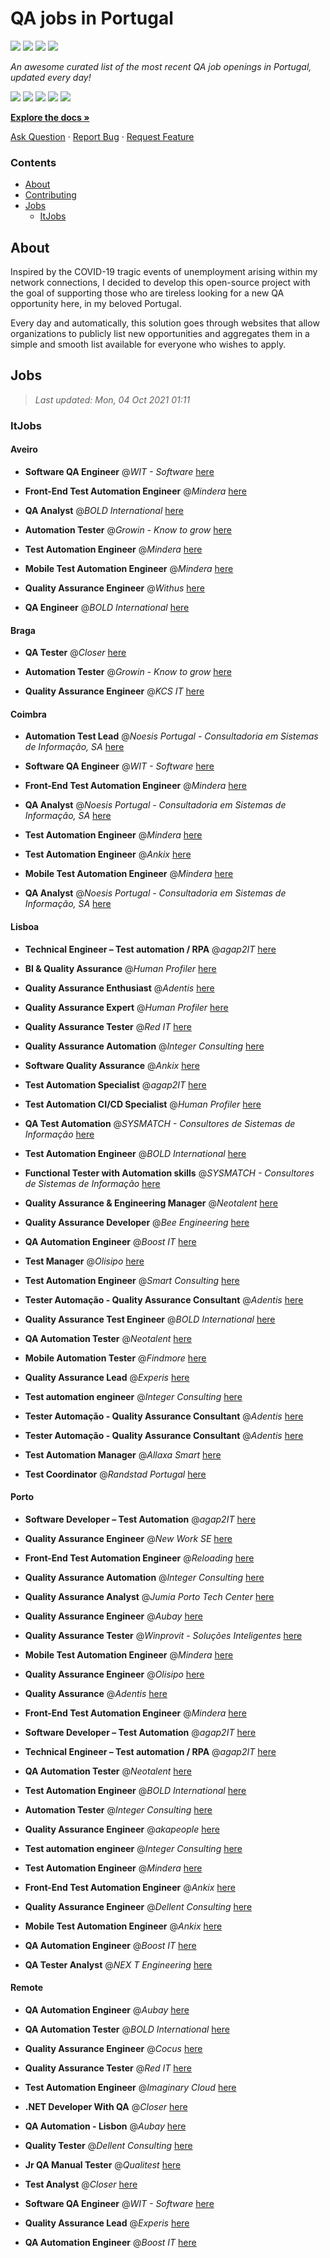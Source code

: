 QA jobs in Portugal
========================

![](https://img.shields.io/static/v1?label=%F0%9F%8C%9F&message=If%20Useful&color=BC4E99)
[![](https://img.shields.io/github/stars/sergiomartins8/qa-jobs-in-portugal)](https://github.com/sergiomartins8/qa-jobs-in-portugal/stargazers)
[![](https://img.shields.io/github/forks/sergiomartins8/qa-jobs-in-portugal)](https://github.com/sergiomartins8/qa-jobs-in-portugal/network/members)
[![](https://img.shields.io/badge/-sergiomartins8-blue?logo=Linkedin&logoColor=white)](https://www.linkedin.com/in/sergiomartins8/)

_An awesome curated list of the most recent QA job openings in Portugal, updated every day!_

[![](https://img.shields.io/github/v/release/sergiomartins8/qa-jobs-in-portugal)](https://github.com/sergiomartins8/qa-jobs-in-portugal/releases)
[![](https://github.com/sergiomartins8/qa-jobs-in-portugal/workflows/release/badge.svg)](https://github.com/sergiomartins8/qa-jobs-in-portugal/actions?query=workflow%3Arelease)
[![](https://img.shields.io/github/issues/sergiomartins8/qa-jobs-in-portugal)](https://github.com/sergiomartins8/qa-jobs-in-portugal/issues)
[![](https://img.shields.io/github/contributors/sergiomartins8/qa-jobs-in-portugal)](https://github.com/sergiomartins8/qa-jobs-in-portugal/graphs/contributors)
[![](https://img.shields.io/github/license/sergiomartins8/qa-jobs-in-portugal)](https://github.com/sergiomartins8/qa-jobs-in-portugal/blob/master/LICENSE)

**[Explore the docs »](https://github.com/sergiomartins8/qa-jobs-in-portugal/blob/master/docs/DOCUMENTATION.md)**

[Ask Question](https://github.com/sergiomartins8/qa-jobs-in-portugal/issues) 
·
[Report Bug](https://github.com/sergiomartins8/qa-jobs-in-portugal/issues)
·
[Request Feature](https://github.com/sergiomartins8/qa-jobs-in-portugal/issues)

### Contents
* [About](#about)
* [Contributing](https://github.com/sergiomartins8/qa-jobs-in-portugal/blob/master/docs/CONTRIBUTING.md)
* [Jobs](#jobs)
  * [ItJobs](#itjobs)

## About
Inspired by the COVID-19 tragic events of unemployment arising within my network connections, I decided to develop this open-source project with the goal of supporting those who are tireless looking for a new QA opportunity here, in my beloved Portugal.

Every day and automatically, this solution goes through websites that allow organizations to publicly list new opportunities and aggregates them in a simple and smooth list available for everyone who wishes to apply.

Jobs
---------

> _Last updated: Mon, 04 Oct 2021 01:11_

### ItJobs

#### Aveiro

- **Software QA Engineer** @_WIT - Software_ [here](https://www.itjobs.pt/oferta/403512/software-qa-engineer)


- **Front-End Test Automation Engineer** @_Mindera_ [here](https://www.itjobs.pt/oferta/406032/front-end-test-automation-engineer)


- **QA Analyst** @_BOLD International_ [here](https://www.itjobs.pt/oferta/406383/qa-analyst)


- **Automation Tester** @_Growin - Know to grow_ [here](https://www.itjobs.pt/oferta/404211/automation-tester)


- **Test Automation Engineer** @_Mindera_ [here](https://www.itjobs.pt/oferta/406033/test-automation-engineer)


- **Mobile Test Automation Engineer** @_Mindera_ [here](https://www.itjobs.pt/oferta/405873/mobile-test-automation-engineer)


- **Quality Assurance Engineer** @_Withus_ [here](https://www.itjobs.pt/oferta/405634/quality-assurance-engineer)


- **QA Engineer** @_BOLD International_ [here](https://www.itjobs.pt/oferta/404122/qa-engineer)

#### Braga

- **QA Tester** @_Closer_ [here](https://www.itjobs.pt/oferta/404534/quality-assurance-qa)


- **Automation Tester** @_Growin - Know to grow_ [here](https://www.itjobs.pt/oferta/404211/automation-tester)


- **Quality Assurance Engineer** @_KCS IT_ [here](https://www.itjobs.pt/oferta/407618/quality-assurance-engineer)

#### Coimbra

- **Automation Test Lead** @_Noesis Portugal - Consultadoria em Sistemas de Informação, SA_ [here](https://www.itjobs.pt/oferta/403521/automation-test-lead)


- **Software QA Engineer** @_WIT - Software_ [here](https://www.itjobs.pt/oferta/403512/software-qa-engineer)


- **Front-End Test Automation Engineer** @_Mindera_ [here](https://www.itjobs.pt/oferta/406032/front-end-test-automation-engineer)


- **QA Analyst** @_Noesis Portugal - Consultadoria em Sistemas de Informação, SA_ [here](https://www.itjobs.pt/oferta/403527/qa-analyst)


- **Test Automation Engineer** @_Mindera_ [here](https://www.itjobs.pt/oferta/406033/test-automation-engineer)


- **Test Automation Engineer** @_Ankix_ [here](https://www.itjobs.pt/oferta/406850/test-automation-engineer)


- **Mobile Test Automation Engineer** @_Mindera_ [here](https://www.itjobs.pt/oferta/405873/mobile-test-automation-engineer)


- **QA Analyst** @_Noesis Portugal - Consultadoria em Sistemas de Informação, SA_ [here](https://www.itjobs.pt/oferta/403539/qa-analyst)

#### Lisboa

- **Technical Engineer – Test automation / RPA** @_agap2IT_ [here](https://www.itjobs.pt/oferta/406082/technical-engineer-test-automation-rpa-portugal)


- **BI & Quality Assurance** @_Human Profiler_ [here](https://www.itjobs.pt/oferta/402548/bi-quality-assurance)


- **Quality Assurance Enthusiast** @_Adentis_ [here](https://www.itjobs.pt/oferta/406332/quality-assurance-enthusiast)


- **Quality Assurance Expert** @_Human Profiler_ [here](https://www.itjobs.pt/oferta/403906/quality-assurance-expert)


- **Quality Assurance Tester** @_Red IT_ [here](https://www.itjobs.pt/oferta/404012/quality-assurance-tester)


- **Quality Assurance Automation** @_Integer Consulting_ [here](https://www.itjobs.pt/oferta/406885/quality-assurance-automation)


- **Software Quality Assurance** @_Ankix_ [here](https://www.itjobs.pt/oferta/398824/software-quality-assurance)


- **Test Automation Specialist** @_agap2IT_ [here](https://www.itjobs.pt/oferta/405273/test-automation-specialist-portugal)


- **Test Automation CI/CD Specialist** @_Human Profiler_ [here](https://www.itjobs.pt/oferta/404094/test-automation-ci-cd-specialist)


- **QA Test Automation** @_SYSMATCH - Consultores de Sistemas de Informação_ [here](https://www.itjobs.pt/oferta/403089/qa-test-automation)


- **Test Automation Engineer** @_BOLD International_ [here](https://www.itjobs.pt/oferta/402133/test-automation-engineer)


- **Functional Tester with Automation skills** @_SYSMATCH - Consultores de Sistemas de Informação_ [here](https://www.itjobs.pt/oferta/402336/functional-tester-with-automation-skills)


- **Quality Assurance & Engineering Manager** @_Neotalent_ [here](https://www.itjobs.pt/oferta/406226/quality-assurance-engineering-manager)


- **Quality Assurance Developer** @_Bee Engineering_ [here](https://www.itjobs.pt/oferta/407347/quality-assurance-developer)


- **QA Automation Engineer** @_Boost IT_ [here](https://www.itjobs.pt/oferta/407246/qa-automation-engineer)


- **Test Manager** @_Olisipo_ [here](https://www.itjobs.pt/oferta/406047/test-manager)


- **Test Automation Engineer** @_Smart Consulting_ [here](https://www.itjobs.pt/oferta/404540/test-automation-engineer)


- **Tester Automação - Quality Assurance Consultant** @_Adentis_ [here](https://www.itjobs.pt/oferta/407163/tester-automacao-quality-assurance-consultant)


- **Quality Assurance Test Engineer** @_BOLD International_ [here](https://www.itjobs.pt/oferta/407021/quality-assurance-test-engineer)


- **QA Automation Tester** @_Neotalent_ [here](https://www.itjobs.pt/oferta/406623/qa-automation-tester)


- **Mobile Automation Tester** @_Findmore_ [here](https://www.itjobs.pt/oferta/406088/mobile-automation-tester)


- **Quality Assurance Lead** @_Experis_ [here](https://www.itjobs.pt/oferta/404612/quality-assurance-lead)


- **Test automation engineer** @_Integer Consulting_ [here](https://www.itjobs.pt/oferta/407837/test-automation-engineer)


- **Tester Automação - Quality Assurance Consultant** @_Adentis_ [here](https://www.itjobs.pt/oferta/405415/tester-automacao-quality-assurance-consultant)


- **Tester Automação - Quality Assurance Consultant** @_Adentis_ [here](https://www.itjobs.pt/oferta/405032/tester-automacao-quality-assurance-consultant)


- **Test Automation Manager** @_Allaxa Smart_ [here](https://www.itjobs.pt/oferta/406292/test-automation-manager)


- **Test Coordinator** @_Randstad Portugal_ [here](https://www.itjobs.pt/oferta/407739/test-coordinator)

#### Porto

- **Software Developer – Test Automation** @_agap2IT_ [here](https://www.itjobs.pt/oferta/404724/software-developer-test-automation)


- **Quality Assurance Engineer** @_New Work SE_ [here](https://www.itjobs.pt/oferta/407485/quality-assurance-engineer)


- **Front-End Test Automation Engineer** @_Reloading_ [here](https://www.itjobs.pt/oferta/404303/front-end-test-automation-engineer)


- **Quality Assurance Automation** @_Integer Consulting_ [here](https://www.itjobs.pt/oferta/406885/quality-assurance-automation)


- **Quality Assurance Analyst** @_Jumia Porto Tech Center_ [here](https://www.itjobs.pt/oferta/405194/quality-assurance-analyst-jumia-full-time)


- **Quality Assurance Engineer** @_Aubay_ [here](https://www.itjobs.pt/oferta/402045/quality-assurance-engineer)


- **Quality Assurance Tester** @_Winprovit - Soluções Inteligentes_ [here](https://www.itjobs.pt/oferta/404020/quality-assurance-tester)


- **Mobile Test Automation Engineer** @_Mindera_ [here](https://www.itjobs.pt/oferta/405873/mobile-test-automation-engineer)


- **Quality Assurance Engineer** @_Olisipo_ [here](https://www.itjobs.pt/oferta/405906/quality-assurance-engineer)


- **Quality Assurance** @_Adentis_ [here](https://www.itjobs.pt/oferta/403544/quality-assurance)


- **Front-End Test Automation Engineer** @_Mindera_ [here](https://www.itjobs.pt/oferta/406032/front-end-test-automation-engineer)


- **Software Developer – Test Automation** @_agap2IT_ [here](https://www.itjobs.pt/oferta/404367/software-developer-test-automation)


- **Technical Engineer – Test automation / RPA** @_agap2IT_ [here](https://www.itjobs.pt/oferta/402634/technical-engineer-test-automation-rpa)


- **QA Automation Tester** @_Neotalent_ [here](https://www.itjobs.pt/oferta/406623/qa-automation-tester)


- **Test Automation Engineer** @_BOLD International_ [here](https://www.itjobs.pt/oferta/402133/test-automation-engineer)


- **Automation Tester** @_Integer Consulting_ [here](https://www.itjobs.pt/oferta/406296/automation-tester)


- **Quality Assurance Engineer** @_akapeople_ [here](https://www.itjobs.pt/oferta/403793/quality-assurance-engineer)


- **Test automation engineer** @_Integer Consulting_ [here](https://www.itjobs.pt/oferta/407837/test-automation-engineer)


- **Test Automation Engineer** @_Mindera_ [here](https://www.itjobs.pt/oferta/406033/test-automation-engineer)


- **Front-End Test Automation Engineer** @_Ankix_ [here](https://www.itjobs.pt/oferta/406854/front-end-test-automation-engineer)


- **Quality Assurance Engineer** @_Dellent Consulting_ [here](https://www.itjobs.pt/oferta/405864/quality-assurance-engineer)


- **Mobile Test Automation Engineer** @_Ankix_ [here](https://www.itjobs.pt/oferta/406852/mobile-test-automation-engineer)


- **QA Automation Engineer** @_Boost IT_ [here](https://www.itjobs.pt/oferta/407246/qa-automation-engineer)


- **QA Tester Analyst** @_NEX T Engineering_ [here](https://www.itjobs.pt/oferta/406233/qa-tester-analyst)

#### Remote

- **QA Automation Engineer** @_Aubay_ [here](https://www.itjobs.pt/oferta/406151/qa-automation-engineer)


- **QA Automation Tester** @_BOLD International_ [here](https://www.itjobs.pt/oferta/404018/qa-automation-tester)


- **Quality Assurance Engineer** @_Cocus_ [here](https://www.itjobs.pt/oferta/403672/quality-assurance-engineer)


- **Quality Assurance Tester** @_Red IT_ [here](https://www.itjobs.pt/oferta/404012/quality-assurance-tester)


- **Test Automation Engineer** @_Imaginary Cloud_ [here](https://www.itjobs.pt/oferta/406495/test-automation-engineer)


- **.NET Developer With QA** @_Closer_ [here](https://www.itjobs.pt/oferta/406165/net-developer-with-qa)


- **QA Automation - Lisbon** @_Aubay_ [here](https://www.itjobs.pt/oferta/404312/qa-automacao)


- **Quality Tester** @_Dellent Consulting_ [here](https://www.itjobs.pt/oferta/404694/quality-tester)


- **Jr QA Manual Tester** @_Qualitest_ [here](https://www.itjobs.pt/oferta/403315/9991-jr-qa-manual-tester)


- **Test Analyst** @_Closer_ [here](https://www.itjobs.pt/oferta/404305/test-analyst)


- **Software QA Engineer** @_WIT - Software_ [here](https://www.itjobs.pt/oferta/403512/software-qa-engineer)


- **Quality Assurance Lead** @_Experis_ [here](https://www.itjobs.pt/oferta/404612/quality-assurance-lead)


- **QA Automation Engineer** @_Boost IT_ [here](https://www.itjobs.pt/oferta/407246/qa-automation-engineer)


